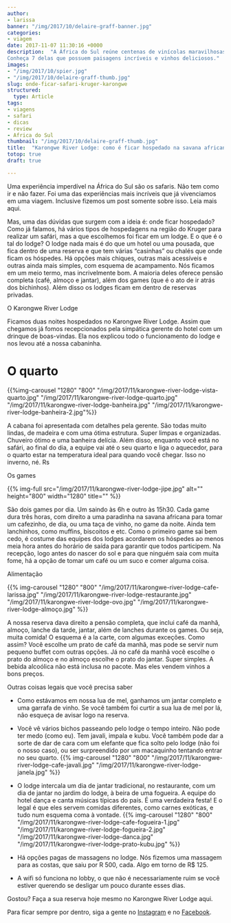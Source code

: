 ```yaml
---
author:
- larissa
banner: "/img/2017/10/delaire-graff-banner.jpg"
categories:
- viagem
date: 2017-11-07 11:30:16 +0000
description:  "A África do Sul reúne centenas de vinícolas maravilhosas nas regiões de Stellenbosch e Franshhoek. 
Conheça 7 delas que possuem paisagens incríveis e vinhos deliciosos."
images:
- "/img/2017/10/spier.jpg"
- "/img/2017/10/delaire-graff-thumb.jpg"
slug: onde-ficar-safari-kruger-karongwe
structured:
  type: Article
tags:
- viagens
- safari
- dicas
- review
- Africa do Sul
thumbnail: "/img/2017/10/delaire-graff-thumb.jpg"
title:  "Karongwe River Lodge: como é ficar hospedado na savana africana"
totop: true
draft: true

---
```





Uma experiência imperdível na África do Sul são os safaris. Não tem como ir e não fazer. Foi uma das experiências mais incríveis que já vivenciamos em uma viagem. Inclusive fizemos um post somente sobre isso. Leia mais aqui.

Mas, uma das dúvidas que surgem com a ideia é: onde ficar hospedado? Como já falamos, há vários tipos de hospedagens na região do Kruger para realizar um safári, mas a que escolhemos foi ficar em um lodge. E o que é o tal do lodge? O lodge nada mais é do que um hotel ou uma pousada, que fica dentro de uma reserva e que tem várias “casinhas” ou chalés que onde ficam os hóspedes. Há opções mais chiques, outras mais acessíveis e outras ainda mais simples, com esquema de acampamento. Nós ficamos em um meio termo, mas incrivelmente bom. A maioria deles oferece pensão completa (café, almoço e jantar), além dos games (que é o ato de ir atrás dos bichinhos). Além disso os lodges ficam em dentro de reservas privadas.

O Karongwe River Lodge

Ficamos duas noites hospedados no Karongwe River Lodge. Assim que chegamos já fomos recepcionados pela simpática gerente do hotel com um drinque de boas-vindas. Ela nos explicou todo o funcionamento do lodge e nos levou até a nossa cabaninha.

# O quarto

{{%img-carousel "1280" "800" "/img/2017/11/karongwe-river-lodge-vista-quarto.jpg" "/img/2017/11/karongwe-river-lodge-quarto.jpg" "/img/2017/11/karongwe-river-lodge-banheira.jpg"  "/img/2017/11/karongwe-river-lodge-banheira-2.jpg"%}}

A cabana foi apresentada com detalhes pela gerente. São todas muito lindas, de madeira e com uma ótima estrutura. Super limpas e organizadas. Chuveiro ótimo e uma banheira delícia. Além disso, enquanto você está no safári, ao final do dia, a equipe vai até o seu quarto e liga o aquecedor, para o quarto estar na temperatura ideal para quando você chegar. Isso no inverno, né. Rs

Os games

{{% img-full src="/img/2017/11/karongwe-river-lodge-jipe.jpg" alt=""  height="800" width="1280" title=""  %}}

São dois games por dia. Um saindo às 6h e outro às 15h30. Cada game dura três horas, com direito a uma paradinha na savana africana para tomar um cafezinho, de dia, ou uma taça de vinho, no game da noite. Ainda tem lanchinhos, como muffins, biscoitos e etc. Como o primeiro game sai bem cedo, é costume das equipes dos lodges acordarem os hóspedes ao menos meia hora antes do horário de saída para garantir que todos participem. Na recepção, logo antes do nascer do sol e para que ninguém saia com muita fome, há a opção de tomar um café ou um suco e comer alguma coisa.

Alimentação

{{% img-carousel "1280" "800" "/img/2017/11/karongwe-river-lodge-cafe-larissa.jpg" "/img/2017/11/karongwe-river-lodge-restaurante.jpg"  "/img/2017/11/karongwe-river-lodge-ovo.jpg" "/img/2017/11/karongwe-river-lodge-almoço.jpg" %}}

A nossa reserva dava direito a pensão completa, que inclui café da manhã, almoço, lanche da tarde, jantar, além de lanches durante os games. Ou seja, muita comida! O esquema é a la carte, com algumas exceções. Como assim? Você escolhe um prato de café da manhã, mas pode se servir num pequeno buffet com outras opções. Já no café da manhã você escolhe o prato do almoço e no almoço escolhe o prato do jantar. Super simples. A bebida alcoólica não está inclusa no pacote. Mas eles vendem vinhos a bons preços.




Outras coisas legais que você precisa saber

- Como estávamos em nossa lua de mel, ganhamos um jantar completo e uma garrafa de vinho. Se você também foi curtir a sua lua de mel por lá, não esqueça de avisar logo na reserva.

- Você vê vários bichos passeando pelo lodge o tempo inteiro. Não pode ter medo (como eu). Tem javali, impala e kubu. Você também pode dar a sorte de dar de cara com um elefante que fica solto pelo lodge (não foi o nosso caso), ou ser surpreendido por um macaquinho tentando entrar no seu quarto.
  {{% img-carousel "1280" "800" "/img/2017/11/karongwe-river-lodge-cafe-javali.jpg" "/img/2017/11/karongwe-river-lodge-janela.jpg" %}}
- O lodge intercala um dia de jantar tradicional, no restaurante, com um dia de jantar no jardim do lodge, à beira de uma fogueira. A equipe do hotel dança e canta músicas típicas do país. É uma verdadeira festa! E o legal é que eles servem comidas diferentes, como carnes exóticas, e tudo num esquema coma à vontade. 
  {{% img-carousel "1280" "800" "/img/2017/11/karongwe-river-lodge-cafe-fogueira-1.jpg" "/img/2017/11/karongwe-river-lodge-fogueira-2.jpg"  "/img/2017/11/karongwe-river-lodge-danca.jpg" "/img/2017/11/karongwe-river-lodge-prato-kubu.jpg" %}}
- Há opções pagas de massagens no lodge. Nós fizemos uma massagem para as costas, que saiu por R 500, cada. Algo em torno de R$ 125.
- A wifi só funciona no lobby, o que não é necessariamente ruim se você estiver querendo se desligar um pouco durante esses dias.

Gostou?
Faça a sua reserva hoje mesmo no Karongwe River Lodge aqui. 





Para ficar sempre por dentro, siga a gente no [Instagram](https://www.instagram.com/casaldebacontudo/) e no [Facebook](https://www.facebook.com/debacontudo). 